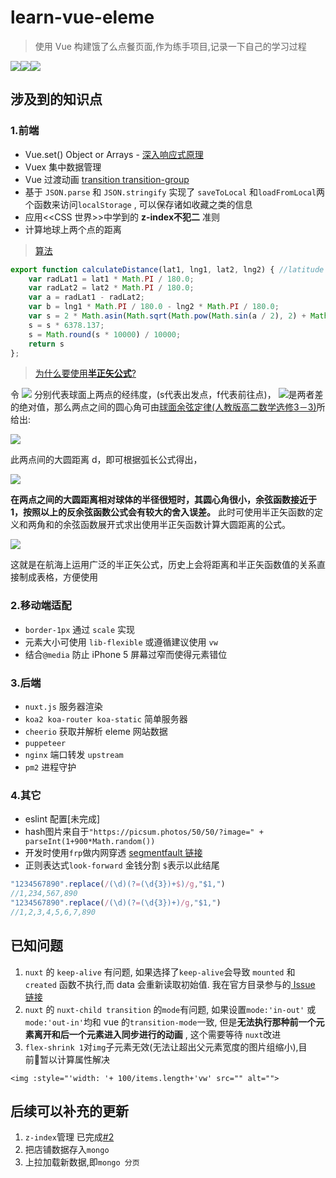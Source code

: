 # learn-vue-eleme

> 使用 Vue 构建饿了么点餐页面,作为练手项目,记录一下自己的学习过程  

![](http://pe7l6i61v.bkt.clouddn.com/2018-09-23%2021.27.03.gif)![](http://pe7l6i61v.bkt.clouddn.com/2018-09-23%2021.29.24.gif)![](http://pe7l6i61v.bkt.clouddn.com/2018-09-23%2021.32.27.gif)

## 涉及到的知识点

 ### 1.前端
- Vue.set() Object or Arrays - [深入响应式原理](https://cn.vuejs.org/v2/guide/reactivity.html)
- Vuex 集中数据管理
- Vue 过渡动画 [transition transition-group](https://cn.vuejs.org/v2/guide/transitions.html)
- 基于 `JSON.parse` 和 `JSON.stringify` 实现了 `saveToLocal` 和`loadFromLocal`两个函数来访问`localStorage` , 可以保存诸如收藏之类的信息
- 应用<<CSS 世界>>中学到的 **z-index不犯二** 准则
- 计算地球上两个点的距离 

> [算法](https://www.zhihu.com/question/46808125)

```js
export function calculateDistance(lat1, lng1, lat2, lng2) { //latitude //langitude
    var radLat1 = lat1 * Math.PI / 180.0;
    var radLat2 = lat2 * Math.PI / 180.0;
    var a = radLat1 - radLat2;
    var b = lng1 * Math.PI / 180.0 - lng2 * Math.PI / 180.0;
    var s = 2 * Math.asin(Math.sqrt(Math.pow(Math.sin(a / 2), 2) + Math.cos(radLat1) * Math.cos(radLat2) * Math.pow(Math.sin(b / 2), 2)));
    s = s * 6378.137;
    s = Math.round(s * 10000) / 10000;
    return s
};
```
> [为什么要使用**半正矢公式**?](https://zh.wikipedia.org/wiki/%E5%A4%A7%E5%9C%86%E8%B7%9D%E7%A6%BB)

令 ![](https://wikimedia.org/api/rest_v1/media/math/render/svg/8bb5db7537186e1f6dfc268b6a4b746116d02292) 分别代表球面上两点的经纬度，(s代表出发点，f代表前往点)， ![](https://wikimedia.org/api/rest_v1/media/math/render/svg/0e95dac011503403b232574195bd8bc308d7351d)是两者差的绝对值，那么两点之间的圆心角可由[球面余弦定律(人教版高二数学选修3－3)](http://jiaofu.yousi.com/compontent/pdf/?url=http://jfpdf.yousi.com/160702070606838365.pdf#page=42)所给出:

![](https://wikimedia.org/api/rest_v1/media/math/render/svg/659f673cc78ae3ca131ced79500c5907b2ced035)

此两点间的大圆距离 d，即可根据弧长公式得出，

![](https://wikimedia.org/api/rest_v1/media/math/render/svg/fa0661b0420275e570db90b059bd78171d492ccd)

**在两点之间的大圆距离相对球体的半径很短时，其圆心角很小，余弦函数接近于1，按照以上的反余弦函数公式会有较大的舍入误差。** 此时可使用半正矢函数的定义和两角和的余弦函数展开式求出使用半正矢函数计算大圆距离的公式。

![](https://wikimedia.org/api/rest_v1/media/math/render/svg/4fd2774647982be79459127cccddcc6768ec4680)

这就是在航海上运用广泛的半正矢公式，历史上会将距离和半正矢函数值的关系直接制成表格，方便使用


### 2.移动端适配
- `border-1px` 通过 `scale` 实现
- 元素大小可使用 `lib-flexible` 或遵循建议使用 `vw`
- 结合`@media` 防止 iPhone 5 屏幕过窄而使得元素错位



### 3.后端
- `nuxt.js` 服务器渲染
- `koa2 koa-router koa-static` 简单服务器
- `cheerio` 获取并解析 eleme 网站数据 
- `puppeteer`
- `nginx` 端口转发 `upstream`
- `pm2` 进程守护

### 4.其它
- eslint 配置[未完成]
- hash图片来自于`"https://picsum.photos/50/50/?image=" + parseInt(1+900*Math.random())`
- 开发时使用`frp`做内网穿透 [segmentfault 链接](https://segmentfault.com/a/1190000016205654?utm_source=weekly&utm_medium=email&utm_campaign=email_weekly)
- 正则表达式`look-forward` 金钱分割 `$`表示以此结尾
```js
"1234567890".replace(/(\d)(?=(\d{3})+$)/g,"$1,")
//1,234,567,890
"1234567890".replace(/(\d)(?=(\d{3})+)/g,"$1,")
//1,2,3,4,5,6,7,890
```
## 已知问题
1. `nuxt` 的 `keep-alive` 有问题, 如果选择了`keep-alive`会导致 `mounted` 和 `created` 函数不执行,而 data 会重新读取初始值. 我在官方目录参与的[ Issue 链接 ](https://github.com/nuxt/nuxt.js/issues/3267)
2. `nuxt` 的 `nuxt-child transition` 的`mode`有问题, 如果设置`mode:'in-out'` 或`mode:'out-in'`均和 vue 的`transition-mode`一致, 但是**无法执行那种前一个元素离开和后一个元素进入同步进行的动画** , 这个需要等待 `nuxt`改进
3. `flex-shrink 1`对`img`子元素无效(无法让超出父元素宽度的图片组缩小),目前暂以计算属性解决
```vue
<img :style="'width: '+ 100/items.length+'vw' src="" alt="">
```

## 后续可以补充的更新
1. `z-index`管理 已完成[#2](#2)
1. 把店铺数据存入`mongo`
1. 上拉加载新数据,即`mongo 分页`